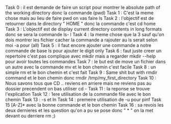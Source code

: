 Task 0 : il est demande de faire un script pour montrer le absolute path of the working directory donc la commande (pwd)
Task 1 : C'est la meme chose mais au lieu de faire pwd on vas faire ls
Task 2 : l'objectif est de retourner dans le directory " HOME " donc la commande c'est cd home
Task 3 : L'objectif est de display current directory contents in long formats donc se sera la commande ls- l
Task 4 : la meme chose que la 3 sauf qu'on dois montrer les fichier cacher la commande a rajouter au ls serait selon moi -a pour (all)
Task 5 : il faut encore ajouter une commande a notre commande de base ls pour ajouter le digit only
Task 6 : faut juste creer un repertoire c'est pas complique avec mkdir mais a regarder mkdir --help pour avoir toutes les commandes
Task 7 : le but est de move un fichier dans un autre avec la commande mv et le bon chemin c'est facile
Task 8 : un simple rm et le bon chemin et c'est fait
Task 9 : Same shit but with rmdir command et le bon chemin donc rmdir /tmp/my_first_directory
Task 10 : Nous savons tous que CD .. reviens en arriere mais ne reviens pas au dossier precendent on bas utiliser cd -
Task 11 : la reponse se trouve l'explication
Task 12 : 1ere utilisation de la commande file avec le bon chemin
Task 13 : -s et ln
Task 14 : premeire utilisation de -u pour pinf
Task 15 [A-Z]* avec la bonne commande et le bon chemin
Task 16 : sa revois les deux dernieres et les question qu'on a pu se pose donc " * " on la met devant ou derriere rm ;)